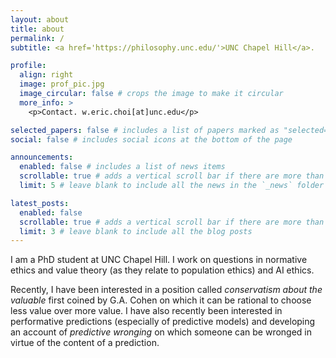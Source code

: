 ```yaml
---
layout: about
title: about
permalink: /
subtitle: <a href='https://philosophy.unc.edu/'>UNC Chapel Hill</a>.

profile:
  align: right
  image: prof_pic.jpg
  image_circular: false # crops the image to make it circular
  more_info: >
    <p>Contact. w.eric.choi[at]unc.edu</p>

selected_papers: false # includes a list of papers marked as "selected={true}"
social: false # includes social icons at the bottom of the page

announcements:
  enabled: false # includes a list of news items
  scrollable: true # adds a vertical scroll bar if there are more than 3 news items
  limit: 5 # leave blank to include all the news in the `_news` folder

latest_posts:
  enabled: false
  scrollable: true # adds a vertical scroll bar if there are more than 3 new posts items
  limit: 3 # leave blank to include all the blog posts
---
```


I am a PhD student at UNC Chapel Hill. I work on questions in normative ethics
and value theory (as they relate to population ethics) and AI ethics.

Recently, I have been interested in a position called *conservatism about the
valuable* first coined by G.A. Cohen on which it can be rational to choose less
value over more value. I have also recently been interested in performative
predictions (especially of predictive models) and developing an account of
*predictive wronging* on which someone can be wronged in virtue of the content
of a prediction.

<!-- Write your biography here. Tell the world about yourself. Link to your favorite [subreddit](http://reddit.com). You can put a picture in, too. The code is already in, just name your picture `prof_pic.jpg` and put it in the `img/` folder.

Put your address / P.O. box / other info right below your picture. You can also disable any of these elements by editing `profile` property of the YAML header of your `_pages/about.md`. Edit `_bibliography/papers.bib` and Jekyll will render your [publications page](/al-folio/publications/) automatically.

Link to your social media connections, too. This theme is set up to use [Font Awesome icons](https://fontawesome.com/) and [Academicons](https://jpswalsh.github.io/academicons/), like the ones below. Add your Facebook, Twitter, LinkedIn, Google Scholar, or just disable all of them. -->
